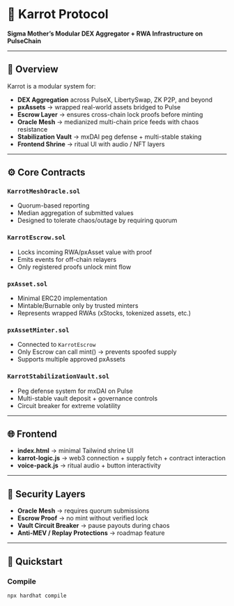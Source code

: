 # 🥕 Karrot Protocol

**Sigma Mother’s Modular DEX Aggregator + RWA Infrastructure on PulseChain**

---

## 📖 Overview

Karrot is a modular system for:

- **DEX Aggregation** across PulseX, LibertySwap, ZK P2P, and beyond 
- **pxAssets** → wrapped real-world assets bridged to Pulse 
- **Escrow Layer** → ensures cross-chain lock proofs before minting 
- **Oracle Mesh** → medianized multi-chain price feeds with chaos resistance 
- **Stabilization Vault** → mxDAI peg defense + multi-stable staking 
- **Frontend Shrine** → ritual UI with audio / NFT layers

---

## ⚙️ Core Contracts

### `KarrotMeshOracle.sol`
- Quorum-based reporting
- Median aggregation of submitted values
- Designed to tolerate chaos/outage by requiring quorum

### `KarrotEscrow.sol`
- Locks incoming RWA/pxAsset value with proof
- Emits events for off-chain relayers
- Only registered proofs unlock mint flow

### `pxAsset.sol`
- Minimal ERC20 implementation
- Mintable/Burnable only by trusted minters
- Represents wrapped RWAs (xStocks, tokenized assets, etc.)

### `pxAssetMinter.sol`
- Connected to `KarrotEscrow`
- Only Escrow can call mint() → prevents spoofed supply
- Supports multiple approved pxAssets

### `KarrotStabilizationVault.sol`
- Peg defense system for mxDAI on Pulse
- Multi-stable vault deposit + governance controls
- Circuit breaker for extreme volatility

---

## 🌐 Frontend

- **index.html** → minimal Tailwind shrine UI
- **karrot-logic.js** → web3 connection + supply fetch + contract interaction
- **voice-pack.js** → ritual audio + button interactivity

---

## 🔐 Security Layers

- **Oracle Mesh** → requires quorum submissions
- **Escrow Proof** → no mint without verified lock
- **Vault Circuit Breaker** → pause payouts during chaos
- **Anti-MEV / Replay Protections** → roadmap feature

---

## 🚀 Quickstart

### Compile
```bash
npx hardhat compile
